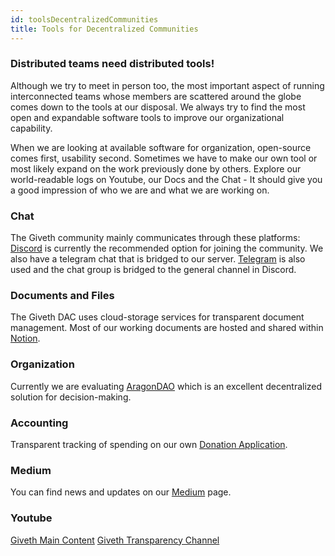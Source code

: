 ```yaml
---
id: toolsDecentralizedCommunities
title: Tools for Decentralized Communities
---
```

### Distributed teams need distributed tools!

Although we try to meet in person too, the most important aspect of running interconnected teams whose members are scattered around the globe comes down to the tools at our disposal. We always try to find the most open and expandable software tools to improve our organizational capability.

When we are looking at available software for organization, open-source comes first, usability second. Sometimes we have to make our own tool or most likely expand on the work previously done by others. Explore our world-readable logs on Youtube, our Docs and the Chat - It should give you a good impression of who we are and what we are working on.

### Chat
The Giveth community mainly communicates through these platforms:
[Discord]([https://](https://discord.gg/DAFkKdkykr)) is currently the recommended option for joining the community. We also have a telegram chat that is bridged to our server.
[Telegram](https://t.me/Givethio) is also used and the chat group is bridged to the general channel in Discord.

### Documents and Files
The Giveth DAC uses cloud-storage services for transparent document management. Most of our working documents are hosted and shared within [Notion]([https://](https://www.notion.so/giveth/Giveth-2c97e0eca91e43238565c8f79dfe5e8d)).

### Organization
Currently we are evaluating [AragonDAO](https://aragon.1hive.org/#/giveth/) which is an excellent decentralized solution for decision-making.

### Accounting
Transparent tracking of spending on our own [Donation Application](https://trace.giveth.io/community/giveth-dac).

### Medium
You can find news and updates on our [Medium](https://medium.com/giveth) page.

### Youtube
[Giveth Main Content](https://www.youtube.com/givethio)
[Giveth Transparency Channel](https://www.youtube.com/channel/UCdqmP4axeI1hNmX20aZsOwg)
